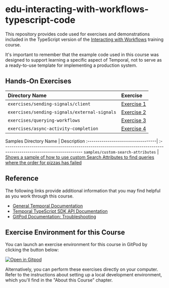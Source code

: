 # edu-interacting-with-workflows-typescript-code

This repository provides code used for exercises and demonstrations
included in the TypeScript version of the
[Interacting with Workflows](https://learn.temporal.io/courses/interacting-with-workflows)
training course.

It's important to remember that the example code used in this course was designed to support learning a specific aspect of Temporal, not to serve as a ready-to-use template for implementing a production system.

## Hands-On Exercises

| Directory Name                               | Exercise                                                           |
| :------------------------------------------- | :----------------------------------------------------------------- |
| `exercises/sending-signals/client`           | [Exercise 1](exercises/sending-signals/client/README.md)           |
| `exercises/sending-signals/external-signals` | [Exercise 2](exercises/sending-signals/external-signals/README.md) |
| `exercises/querying-workflows`               | [Exercise 3](exercises/querying-workflows/README.md)               |
| `exercises/async-activity-completion`        | [Exercise 4](exercises/async-activity-completion/README.md)        |

Samples
Directory Name | Description
:----------------------------------| :---------------------------------------------------------------------------------------------------------------------
`samples/custom-search-attributes` | [Shows a sample of how to use custom Search Attributes to find queries where the order for pizzas has failed](samples/custom-search-attributes)

## Reference

The following links provide additional information that you may find helpful as you work through this course.

- [General Temporal Documentation](https://docs.temporal.io/)
- [Temporal TypeScript SDK API Documentation](https://typescript.temporal.io)
- [GitPod Documentation: Troubleshooting](https://www.gitpod.io/docs/troubleshooting)

## Exercise Environment for this Course

You can launch an exercise environment for this course in GitPod by
clicking the button below:

[![Open in Gitpod](https://gitpod.io/button/open-in-gitpod.svg)](https://gitpod.io/#https://github.com/temporalio/edu-interacting-with-workflows-typescript-code)

Alternatively, you can perform these exercises directly on your computer. Refer to the instructions about setting up a local development environment, which you'll find in the "About this Course" chapter.
